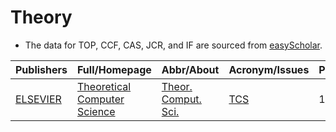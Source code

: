 # Theory

- The data for TOP, CCF, CAS, JCR, and IF are sourced from [easyScholar](https://www.easyscholar.cc/).

|Publishers|Full/Homepage|Abbr/About|Acronym/Issues|Period/DBLP|Top/Early|CCF|CAS|JCR|IF|Keywords/Google|
|-         |-            |-         |-             |-          |-        |-  |-  |-  |- |-              |
|[ELSEVIER](https://www.sciencedirect.com/)|[Theoretical Computer Science](https://www.sciencedirect.com/journal/theoretical-computer-science)|[Theor. Comput. Sci.](https://www.sciencedirect.com/journal/theoretical-computer-science/about/aims-and-scope)|[TCS](https://www.sciencedirect.com/journal/theoretical-computer-science/issues)|1975 -|False|B|4|Q3|1.0|[Theoretical Computer Science](https://www.google.com/search?q=Theoretical+Computer+Science)|

